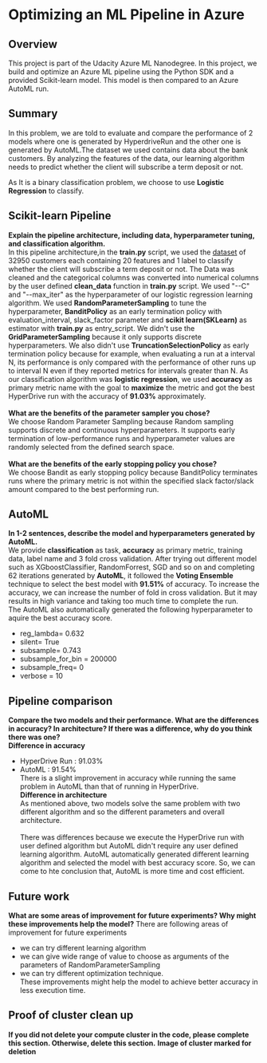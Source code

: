 # Optimizing an ML Pipeline in Azure

## Overview
This project is part of the Udacity Azure ML Nanodegree.
In this project, we build and optimize an Azure ML pipeline using the Python SDK and a provided Scikit-learn model.
This model is then compared to an Azure AutoML run.

## Summary
In this problem, we are told to evaluate and compare the performance of 2 models where one is generated by HyperdriveRun and the other one is generated by AutoML.The dataset we used contains data about the bank customers. By analyzing the features of the data, our learning algorithm needs to predict whether the client will subscribe a term deposit or not.

As It is a binary classification problem, we choose to use **Logistic Regression** to classify.

## Scikit-learn Pipeline
**Explain the pipeline architecture, including data, hyperparameter tuning, and classification algorithm.**\
In this pipeline architecture,in the **train.py** script, we used the [dataset](https://automlsamplenotebookdata.blob.core.windows.net/automl-sample-notebook-data/bankmarketing_train.csv) of 32950 customers each containing 20 features and 1 label to classify whether the client will subscribe a term deposit or not. The Data was cleaned and the categorical columns was converted into numerical columns by the user defined **clean_data** function in **train.py** script. We used "--C" and "--max_iter" as the hyperparameter of our logistic regression learning algorithm. We used **RandomParameterSampling** to tune the hyperparameter, **BanditPolicy** as an early termination policy with evaluation_interval, slack_factor parameter and **scikit learn(SKLearn)** as estimator with **train.py** as entry_script. We didn't use the **GridParameterSampling** because it only supports discrete hyperparameters. We also didn't use **TruncationSelectionPolicy** as early termination policy because for example, when evaluating a run at a interval N, its performance is only compared with the performance of other runs up to interval N even if they reported metrics for intervals greater than N. As our classification algorithm was **logistic regression**, we used **accuracy** as primary metric name with the goal to **maximize** the metric and got the best HyperDrive run with the accuracy of **91.03%** approximately.\
\
**What are the benefits of the parameter sampler you chose?**\
We choose Random Parameter Sampling because Random sampling supports discrete and continuous hyperparameters. It supports early termination of low-performance runs and hyperparameter values are randomly selected from the defined search space.\
\
**What are the benefits of the early stopping policy you chose?**\
We choose Bandit as early stopping policy because BanditPolicy terminates runs where the primary metric is not within the specified slack factor/slack amount compared to the best performing run.
## AutoML
**In 1-2 sentences, describe the model and hyperparameters generated by AutoML.**\
We provide **classification** as task, **accuracy** as primary metric, training data, label name and 3 fold cross validation. After trying out different model such as XGboostClassifier, RandomForrest, SGD and so on and completing 62 iterations generated by **AutoML**, it followed the **Voting Ensemble** technique to select the best model with **91.51%** of accuracy. To increase the accuracy, we can increase the number of fold in cross validation. But it may results in high variance and taking too much time to complete the run.\
The AutoML also automatically generated the following hyperparameter to aquire the best accuracy score.
- reg_lambda= 0.632
- silent= True
- subsample= 0.743
- subsample_for_bin = 200000
- subsample_freq= 0
- verbose = 10
## Pipeline comparison
**Compare the two models and their performance. What are the differences in accuracy? In architecture? If there was a difference, why do you think there was one?**\
**Difference in accuracy**
 - HyperDrive Run : 91.03%
 - AutoML : 91.54%\
There is a slight improvement in accuracy while running the same problem in AutoML than that of running in HyperDrive.\
**Difference in architecture**\
As mentioned above, two models solve the same problem with two different algorithm and so the different parameters and overall architecture.\
\
There was differences because we execute the HyperDrive run with user defined algorithm but AutoML didn't require any user defined learning algorithm. AutoML automatically generated different learning algorithm and selected the model with best accuracy score. So, we can come to hte conclusion that, AutoML is more time and cost efficient.
## Future work
**What are some areas of improvement for future experiments? Why might these improvements help the model?**
There are following areas of improvement for future experiments
 - we can try different learning algorithm
 - we can give wide range of value to choose as arguments of the parameters of RandomParameterSampling
 - we can try different optimization technique.\
These improvements might help the model to achieve better accuracy in less execution time.
## Proof of cluster clean up
**If you did not delete your compute cluster in the code, please complete this section. Otherwise, delete this section.**
**Image of cluster marked for deletion**
